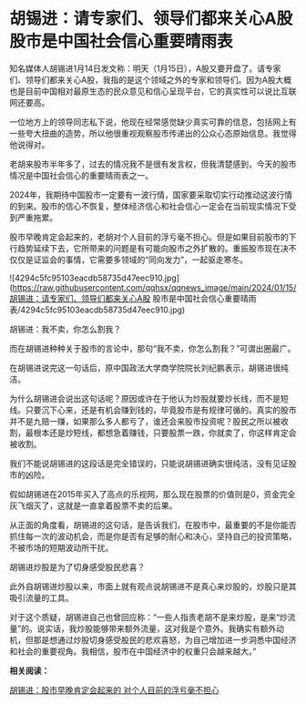 # 胡锡进：请专家们、领导们都来关心A股 股市是中国社会信心重要晴雨表

知名媒体人胡锡进1月14日发文称：明天（1月15日），A股又要开盘了。请专家们、领导们都来关心A股，我指的是这个领域之外的专家和领导们。因为A股大概也是目前中国相对最原生态的民众意见和信心呈现平台，它的真实性可以说比互联网还要高。

一位地方上的领导同志私下说，他现在经常感觉缺少真实可靠的信息，包括网上有一些夸大扭曲的造势，所以他很重视观察股市传递出的公众心态原始信息。我觉得他说得对。

老胡来股市半年多了，过去的情况我不是很有发言权，但我清楚感到，今天的股市情况是中国社会信心的重要晴雨表之一。

2024年，我期待中国股市一定要有一波行情，国家要采取切实行动推动这波行情的到来。股市的信心不恢复，整体经济信心和社会信心一定会在当前现实情况下受到严重拖累。

股市早晚肯定会起来的，老胡对个人目前的浮亏毫不担心。但是如果目前股市的下行趋势延续下去，它所带来的问题是有可能向股市之外扩散的。重振股市现在决不仅仅是证监会的事情，它需要多领域的“同向发力”，一起驱走寒冬。

![4294c5fc95103eacdb58735d47eec910.jpg](https://raw.githubusercontent.com/qqhsx/qqnews_image/main/2024/01/15/胡锡进：请专家们、领导们都来关心A股 股市是中国社会信心重要晴雨表/4294c5fc95103eacdb58735d47eec910.jpg)

胡锡进：我不卖，你怎么割我？

而在胡锡进种种关于股市的言论中，那句“我不卖，你怎么割我？”可谓出圈最广。

在胡锡进说完这一句话后，原中国政法大学商学院院长刘纪鹏表示，胡锡进很纯洁。

为什么胡锡进会说出这句话呢？原因或许在于他认为炒股就要炒长线，而不是短线。只要沉下心来，还是有机会赚到钱的，毕竟股市是有规律可循的。真实的股市并不是九赔一赚，如果那么多人都亏了，谁还会来股市投资呢？股民之所以被收割，最根本还是炒短线，都想急着赚钱，只要股票一跌，你就卖了，你这样肯定会被收割。

我们不能说胡锡进的这段话是完全错误的，只能说胡锡进确实很纯洁，没有见证股市的凶险。

假如胡锡进在2015年买入了高点的乐视网，那么现在股票的价值则是0，资金完全灰飞烟灭了，这就是一直拿着股票不卖的后果。

从正面的角度看，胡锡进的这句话，是告诉我们，在股市中，最重要的不是你能否抓住每一次的波动机会，而是你是否有足够的耐心和决心，坚持自己的投资策略，不被市场的短期波动所干扰。

胡锡进炒股是为了切身感受股民悲喜？

此外自胡锡进炒股以来，市面上就有观点说胡锡进不是真心来炒股的，炒股只是其吸引流量的工具。

对于这个质疑，胡锡进自己也曾回应称：“一些人指责老胡不是来炒股，是来“炒流量”的。说实话，我炒股能够带来额外流量，这对我是个意外。我确实有额外动机，但那是想通过炒股切身感受股民的悲欢喜怒，为自己增加进一步洞悉中国经济和社会的重要视角。我相信，股市在中国经济中的权重只会越来越大。”

**相关阅读：**

[胡锡进：股市早晚肯定会起来的 对个人目前的浮亏毫不担心](https://news.qq.com/rain/a/20240114A06RHM00)

